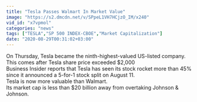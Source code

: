 ```yaml
---
title: "Tesla Passes Walmart In Market Value"
image: "https://s2.dmcdn.net/v/SPpeL1VH7HCjzO_IM/x240"
vid_id: "x7vpmol"
categories: "news"
tags: ["TESLA","SP 500 INDEX-CBOE","Market Capitalization"]
date: "2020-08-29T00:31:02+03:00"
---
```

On Thursday, Tesla became the ninth-highest-valued US-listed company.  <br>This comes after Tesla share price exceeded $2,000  <br>Business Insider reports that Tesla has seen its stock rocket more than 45% since it announced a 5-for-1 stock split on August 11.  <br>Tesla is now more valuable than Walmart.  <br>Its market cap is less than $20 billion away from overtaking Johnson &amp; Johnson.

